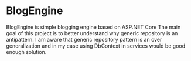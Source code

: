 # BlogEngine
BlogEngine is simple blogging engine based on ASP.NET Core 
The main goal of this project is to better understand why generic repository is an antipattern.
I am aware that generic repository pattern is an over generalization and in my case using DbContext in services would be good enough solution.

